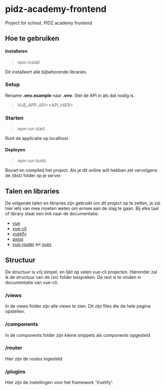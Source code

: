 # pidz-academy-frontend
Project for school, PIDZ academy frontend

## Hoe te gebruiken
#### Installeren 
>npm install 

Dit installeert alle bijbehorende libraries.

### Setup

Rename **.env.example** naar **.env**. Stel de API in als dat nodig is.
>VUE_APP_API=<API_HIER>

### Starten

>npm run start

Runt de applicatie op localhost.

#### Deployen
>npm run build

Bouwt en compiled het project. Als je dit online wilt hebben zet vervolgens de /dist/ folder op je server.

## Talen en libraries
De volgende talen en libraries zijn gebruikt om dit project op te zetten, je zal hier iets van mee moeten weten om ermee aan de slag  te gaan. Bij elke taal of library staat een link naar de documentatie.
- [vue](https://vuejs.org/v2/guide/)
- [vue-cli](https://cli.vuejs.org/guide/)
- [vuetify](https://vuetifyjs.com/en/getting-started/quick-start/)
- [axios](https://github.com/axios/axios)
- [vue-router](https://router.vuejs.org/) en [vuex](https://vuex.vuejs.org/guide/)

## Structuur
De structuur is vrij simpel, en lijkt op velen vue-cli projecten. Hieronder zal ik de structuur van de /src folder bespreken. De rest is te vinden in documentatie van vue-cli.

### /views
In de views folder zijn alle views te zien. Dit zijn files die de hele pagina opstellen.


### /components
In de components folder zijn kleine snippets als components opgesteld


### /router
Hier zijn de routes ingesteld

### /plugins
Hier zijn de instellingen voor het framework 'Vuetify'.



